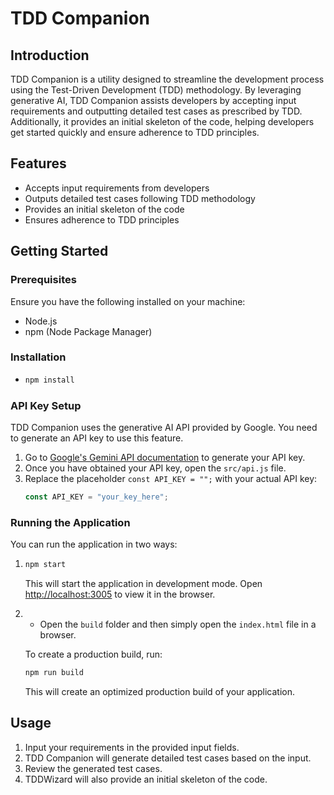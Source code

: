 # TDD Companion

## Introduction
TDD Companion is a utility designed to streamline the development process using the Test-Driven Development (TDD) methodology. By leveraging generative AI, TDD Companion assists developers by accepting input requirements and outputting detailed test cases as prescribed by TDD. Additionally, it provides an initial skeleton of the code, helping developers get started quickly and ensure adherence to TDD principles.

## Features
- Accepts input requirements from developers
- Outputs detailed test cases following TDD methodology
- Provides an initial skeleton of the code
- Ensures adherence to TDD principles

## Getting Started

### Prerequisites
Ensure you have the following installed on your machine:
- Node.js
- npm (Node Package Manager)

### Installation
- 
    ```bash
    npm install
    ```

### API Key Setup

TDD Companion uses the generative AI API provided by Google. You need to generate an API key to use this feature.

1. Go to [Google's Gemini API documentation](https://ai.google.dev/gemini-api/docs/api-key) to generate your API key.
2. Once you have obtained your API key, open the `src/api.js` file.
3. Replace the placeholder `const API_KEY = "";` with your actual API key:
    ```javascript
    const API_KEY = "your_key_here";
    ```

### Running the Application
You can run the application in two ways:

1.
    ```bash
    npm start
    ```
    This will start the application in development mode. Open [http://localhost:3005](http://localhost:3005) to view it in the browser.

2.
    - Open the `build` folder and then simply open the `index.html` file in a browser.
    
    To create a production build, run:
    ```bash
    npm run build
    ```
    This will create an optimized production build of your application.

## Usage
1. Input your requirements in the provided input fields.
2. TDD Companion will generate detailed test cases based on the input.
3. Review the generated test cases.
4. TDDWizard will also provide an initial skeleton of the code.
